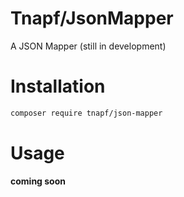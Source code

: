 # Tnapf/JsonMapper

A JSON Mapper (still in development)

# Installation

```bash
composer require tnapf/json-mapper
```

# Usage

**coming soon**